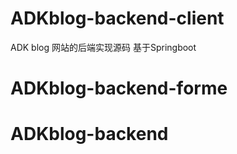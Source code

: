 # ADKblog-backend-client
ADK blog 网站的后端实现源码
基于Springboot 
# ADKblog-backend-forme
# ADKblog-backend
